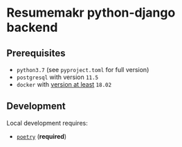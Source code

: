 # Resumemakr python-django backend

## Prerequisites

- `python3.7` (see `pyproject.toml` for full version)
- `postgresql` with version `11.5`
- `docker` with [version at least](https://docs.docker.com/compose/compose-file/#compose-and-docker-compatibility-matrix) `18.02`

## Development

Local development requires:

- [`poetry`](https://github.com/sdispater/poetry) (**required**)
